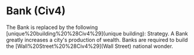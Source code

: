 # Bank (Civ4)

The Bank is replaced by the following [unique%20building%20%28Civ4%29](unique building):
Strategy.
A Bank greatly increases a city's production of wealth. Banks are required to build the [Wall%20Street%20%28Civ4%29](Wall Street) national wonder.